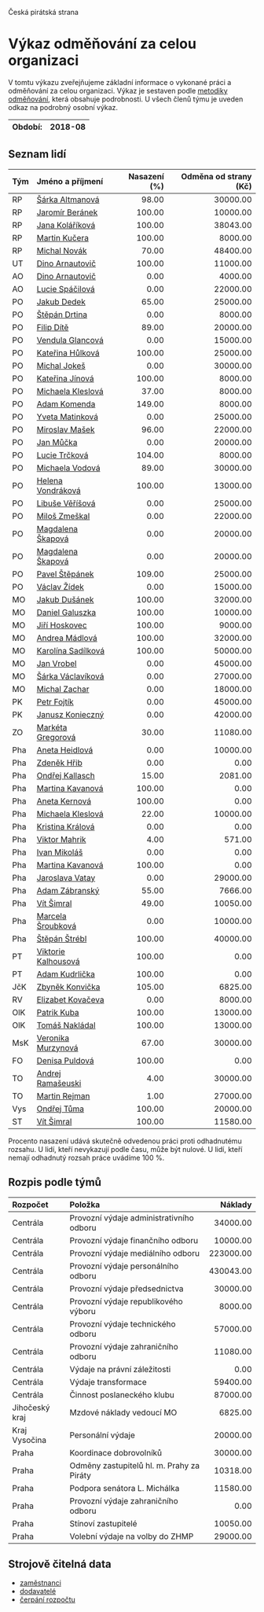 Česká pirátská strana

Výkaz odměňování za celou organizaci
===========================

V tomtu výkazu zveřejňujeme základní informace o vykonané práci a odměňování
za celou organizaci. Výkaz je sestaven podle [metodiky odměňování][metodika],
která obsahuje podrobnosti. U všech členů týmu je uveden odkaz na podrobný osobní výkaz.

Období:                  | 2018-08
-----------------------  | --------------------


Seznam lidí
--------------

| Tým   | Jméno a příjmení                                                  |   Nasazení (%) |   Odměna od strany (Kč) |
|:------|:------------------------------------------------------------------|---------------:|------------------------:|
| RP    | [Šárka Altmanová](../../tymy/RP/2018/08/sarka-altmanova/)         |          98.00 |                30000.00 |
| RP    | [Jaromír Beránek](../../tymy/RP/2018/08/jaromir-beranek/)         |         100.00 |                10000.00 |
| RP    | [Jana Koláříková](../../tymy/RP/2018/08/jana-kolarikova/)         |         100.00 |                38043.00 |
| RP    | [Martin Kučera](../../tymy/RP/2018/08/martin-kucera/)             |         100.00 |                 8000.00 |
| RP    | [Michal Novák](../../tymy/RP/2018/08/michal-novak/)               |          70.00 |                48400.00 |
| UT    | [Dino Arnautovič](../../tymy/UT/2018/08/dino-arnautovic/)         |         100.00 |                11000.00 |
| AO    | [Dino Arnautovič](../../tymy/AO/2018/08/dino-arnautovic/)         |           0.00 |                 4000.00 |
| AO    | [Lucie Spáčilová](../../tymy/AO/2018/08/lucie-spacilova/)         |           0.00 |                22000.00 |
| PO    | [Jakub Dedek](../../tymy/PO/2018/08/jakub-dedek/)                 |          65.00 |                25000.00 |
| PO    | [Štěpán Drtina](../../tymy/PO/2018/08/stepan-drtina/)             |           0.00 |                 8000.00 |
| PO    | [Filip Dítě](../../tymy/PO/2018/08/filip-dite/)                   |          89.00 |                20000.00 |
| PO    | [Vendula Glancová](../../tymy/PO/2018/08/vendula-glancova/)       |           0.00 |                15000.00 |
| PO    | [Kateřina Hůlková](../../tymy/PO/2018/08/katerina-hulkova/)       |         100.00 |                25000.00 |
| PO    | [Michal Jokeš](../../tymy/PO/2018/08/michal-jokes/)               |           0.00 |                30000.00 |
| PO    | [Kateřina Jínová](../../tymy/PO/2018/08/katerina-jinova/)         |         100.00 |                 8000.00 |
| PO    | [Michaela Kleslová](../../tymy/PO/2018/08/michaela-kleslova/)     |          37.00 |                 8000.00 |
| PO    | [Adam Komenda](../../tymy/PO/2018/08/adam-komenda/)               |         149.00 |                 8000.00 |
| PO    | [Yveta Matinková](../../tymy/PO/2018/08/yveta-matinkova/)         |           0.00 |                25000.00 |
| PO    | [Miroslav Mašek](../../tymy/PO/2018/08/miroslav-masek/)           |          96.00 |                22000.00 |
| PO    | [Jan Můčka](../../tymy/PO/2018/08/jan-mucka/)                     |           0.00 |                20000.00 |
| PO    | [Lucie Trčková](../../tymy/PO/2018/08/lucie-trckova/)             |         104.00 |                 8000.00 |
| PO    | [Michaela Vodová](../../tymy/PO/2018/08/michaela-vodova/)         |          89.00 |                30000.00 |
| PO    | [Helena Vondráková](../../tymy/PO/2018/08/helena-vondrakova/)     |         100.00 |                13000.00 |
| PO    | [Libuše Věříšová](../../tymy/PO/2018/08/libuse-verisova/)         |           0.00 |                25000.00 |
| PO    | [Miloš Zmeškal](../../tymy/PO/2018/08/milos-zmeskal/)             |           0.00 |                22000.00 |
| PO    | [Magdalena Škapová](../../tymy/PO/2018/08/magdalena-skapova/)     |           0.00 |                20000.00 |
| PO    | [Magdalena Škapová](../../tymy/PO/2018/08/magdalena-skapova/)     |           0.00 |                20000.00 |
| PO    | [Pavel Štěpánek](../../tymy/PO/2018/08/pavel-stepanek/)           |         109.00 |                25000.00 |
| PO    | [Václav Žídek](../../tymy/PO/2018/08/vaclav-zidek/)               |           0.00 |                15000.00 |
| MO    | [Jakub Dušánek](../../tymy/MO/2018/08/jakub-dusanek/)             |         100.00 |                32000.00 |
| MO    | [Daniel Galuszka](../../tymy/MO/2018/08/daniel-galuszka/)         |         100.00 |                10000.00 |
| MO    | [Jiří Hoskovec](../../tymy/MO/2018/08/jiri-hoskovec/)             |         100.00 |                 9000.00 |
| MO    | [Andrea Mádlová](../../tymy/MO/2018/08/andrea-madlova/)           |         100.00 |                32000.00 |
| MO    | [Karolína Sadílková](../../tymy/MO/2018/08/karolina-sadilkova/)   |         100.00 |                50000.00 |
| MO    | [Jan Vrobel](../../tymy/MO/2018/08/jan-vrobel/)                   |           0.00 |                45000.00 |
| MO    | [Šárka Václavíková](../../tymy/MO/2018/08/sarka-vaclavikova/)     |           0.00 |                27000.00 |
| MO    | [Michal Zachar](../../tymy/MO/2018/08/michal-zachar/)             |           0.00 |                18000.00 |
| PK    | [Petr Fojtík](../../tymy/PK/2018/08/petr-fojtik/)                 |           0.00 |                45000.00 |
| PK    | [Janusz Konieczný](../../tymy/PK/2018/08/janusz-konieczny/)       |           0.00 |                42000.00 |
| ZO    | [Markéta Gregorová](../../tymy/ZO/2018/08/marketa-gregorova/)     |          30.00 |                11080.00 |
| Pha   | [Aneta Heidlová](../../tymy/Pha/2018/08/aneta-heidlova/)          |           0.00 |                10000.00 |
| Pha   | [Zdeněk Hřib](../../tymy/Pha/2018/08/zdenek-hrib/)                |           0.00 |                    0.00 |
| Pha   | [Ondřej Kallasch](../../tymy/Pha/2018/08/ondrej-kallasch/)        |          15.00 |                 2081.00 |
| Pha   | [Martina Kavanová](../../tymy/Pha/2018/08/martina-kavanova/)      |         100.00 |                    0.00 |
| Pha   | [Aneta Kernová](../../tymy/Pha/2018/08/aneta-kernova/)            |         100.00 |                    0.00 |
| Pha   | [Michaela Kleslová](../../tymy/Pha/2018/08/michaela-kleslova/)    |          22.00 |                10000.00 |
| Pha   | [Kristina Králová](../../tymy/Pha/2018/08/kristina-kralova/)      |           0.00 |                    0.00 |
| Pha   | [Viktor Mahrik](../../tymy/Pha/2018/08/viktor-mahrik/)            |           4.00 |                  571.00 |
| Pha   | [Ivan Mikoláš](../../tymy/Pha/2018/08/ivan-mikolas/)              |           0.00 |                    0.00 |
| Pha   | [Martina Kavanová](../../tymy/Pha/2018/08/martina-kavanova/)      |         100.00 |                    0.00 |
| Pha   | [Jaroslava Vatay](../../tymy/Pha/2018/08/jaroslava-vatay/)        |           0.00 |                29000.00 |
| Pha   | [Adam Zábranský](../../tymy/Pha/2018/08/adam-zabransky/)          |          55.00 |                 7666.00 |
| Pha   | [Vít Šimral](../../tymy/Pha/2018/08/vit-simral/)                  |          49.00 |                10050.00 |
| Pha   | [Marcela Šroubková](../../tymy/Pha/2018/08/marcela-sroubkova/)    |           0.00 |                10000.00 |
| Pha   | [Štěpán Štrébl](../../tymy/Pha/2018/08/stepan-strebl/)            |         100.00 |                40000.00 |
| PT    | [Viktorie Kalhousová](../../tymy/PT/2018/08/viktorie-kalhousova/) |         100.00 |                    0.00 |
| PT    | [Adam Kudrlička](../../tymy/PT/2018/08/adam-kudrlicka/)           |         100.00 |                    0.00 |
| JčK   | [Zbyněk Konvička](../../tymy/JčK/2018/08/zbynek-konvicka/)        |         105.00 |                 6825.00 |
| RV    | [Elizabet Kovačeva](../../tymy/RV/2018/08/elizabet-kovaceva/)     |           0.00 |                 8000.00 |
| OlK   | [Patrik Kuba](../../tymy/OlK/2018/08/patrik-kuba/)                |         100.00 |                13000.00 |
| OlK   | [Tomáš Nakládal](../../tymy/OlK/2018/08/tomas-nakladal/)          |         100.00 |                13000.00 |
| MsK   | [Veronika Murzynová](../../tymy/MsK/2018/08/veronika-murzynova/)  |          67.00 |                30000.00 |
| FO    | [Denisa Puldová](../../tymy/FO/2018/08/denisa-puldova/)           |         100.00 |                    0.00 |
| TO    | [Andrej Ramašeuski](../../tymy/TO/2018/08/andrej-ramaseuski/)     |           4.00 |                30000.00 |
| TO    | [Martin Rejman](../../tymy/TO/2018/08/martin-rejman/)             |           1.00 |                27000.00 |
| Vys   | [Ondřej Tůma](../../tymy/Vys/2018/08/ondrej-tuma/)                |         100.00 |                20000.00 |
| ST    | [Vít Šimral](../../tymy/ST/2018/08/vit-simral/)                   |         100.00 |                11580.00 |

Procento nasazení udává skutečně odvedenou práci proti odhadnutému rozsahu. 
U lidí, kteří nevykazují podle času, může být nulové. U lidí, kteří nemají odhadnutý rozsah
práce uvádíme 100 %.

Rozpis podle týmů
-----------------

| Rozpočet       | Položka                                   |   Náklady |
|:---------------|:------------------------------------------|----------:|
| Centrála       | Provozní výdaje administrativního odboru  |  34000.00 |
| Centrála       | Provozní výdaje finančního odboru         |  10000.00 |
| Centrála       | Provozní výdaje mediálního odboru         | 223000.00 |
| Centrála       | Provozní výdaje personálního odboru       | 430043.00 |
| Centrála       | Provozní výdaje předsednictva             |  30000.00 |
| Centrála       | Provozní výdaje republikového výboru      |   8000.00 |
| Centrála       | Provozní výdaje technického odboru        |  57000.00 |
| Centrála       | Provozní výdaje zahraničního odboru       |  11080.00 |
| Centrála       | Výdaje na právní záležitosti              |      0.00 |
| Centrála       | Výdaje transformace                       |  59400.00 |
| Centrála       | Činnost poslaneckého klubu                |  87000.00 |
| Jihočeský kraj | Mzdové náklady vedoucí MO                 |   6825.00 |
| Kraj Vysočina  | Personální výdaje                         |  20000.00 |
| Praha          | Koordinace dobrovolníků                   |  30000.00 |
| Praha          | Odměny zastupitelů hl. m. Prahy za Piráty |  10318.00 |
| Praha          | Podpora senátora L. Michálka              |  11580.00 |
| Praha          | Provozní výdaje zahraničního odboru       |      0.00 |
| Praha          | Stínoví zastupitelé                       |  10050.00 |
| Praha          | Volební výdaje na volby do ZHMP           |  29000.00 |

Strojově čitelná data
-------------------

* [zaměstnanci](zamestnanci.tsv)
* [dodavatelé](dodavatele.tsv)
* [čerpání rozpočtu](cerpani_rozpoctu.tsv)

[metodika]: https://redmine.pirati.cz/projects/po/wiki/Odmenovani
